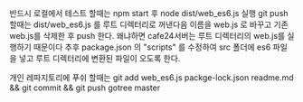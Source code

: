반드시 로컬에서 테스트 할때는 npm start 후 node dist/web_es6.js 실행 git push 할때는 dist/web_es6.js 를 루트 디렉터리로 꺼낸다음 이름을 web.js 로 바꾸고 기존 web.js를 삭제한 후 push 한다.
왜냐하면 cafe24서버는 루트 디렉터리의 web.js를 실행하기 때문이다 추후 package.json 의 "scripts" 를 수정하여 src 폴더에 es6 파일을 넣고 루트 디렉터리에 변환된 파일이 오도록 한다.

개인 레파지토리에 푸쉬 할때는 git add web_es6.js packge-lock.json readme.md && git commit && git push gotree master
